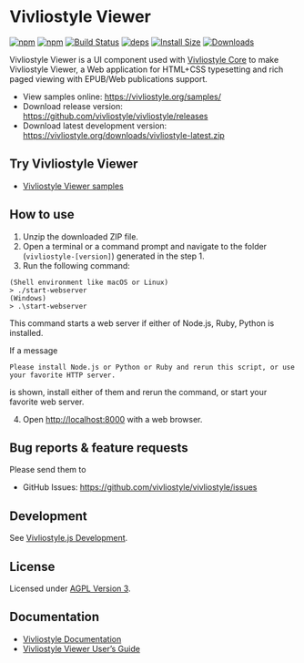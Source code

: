 # Vivliostyle Viewer

[![npm][npm]][npm-url]
[![npm][npm-next]][npm-url]
[![Build Status][build-status]][build-status-url]
[![deps][deps]][deps-url]
[![Install Size][size]][size-url]
[![Downloads][downloads]][downloads-url]

Vivliostyle Viewer is a UI component used with [Vivliostyle Core](https://github.com/vivliostyle/vivliostyle/tree/master/packages/core) to make Vivliostyle Viewer, a Web application for HTML+CSS typesetting and rich paged viewing with EPUB/Web publications support.

- View samples online: <https://vivliostyle.org/samples/>
- Download release version: <https://github.com/vivliostyle/vivliostyle/releases>
- Download latest development version: <https://vivliostyle.org/downloads/vivliostyle-latest.zip>

## Try Vivliostyle Viewer

- [Vivliostyle Viewer samples](https://vivliostyle.org/samples)

## How to use

1. Unzip the downloaded ZIP file.
2. Open a terminal or a command prompt and navigate to the folder (`vivliostyle-[version]`) generated in the step 1.
3. Run the following command:

```
(Shell environment like macOS or Linux)
> ./start-webserver
(Windows)
> .\start-webserver
```

This command starts a web server if either of Node.js, Ruby, Python is installed.

If a message

```
Please install Node.js or Python or Ruby and rerun this script, or use your favorite HTTP server.
```

is shown, install either of them and rerun the command, or start your favorite web server.

4. Open <http://localhost:8000> with a web browser.

## Bug reports & feature requests

Please send them to

- GitHub Issues: <https://github.com/vivliostyle/vivliostyle/issues>

## Development

See [Vivliostyle.js Development](https://github.com/vivliostyle/vivliostyle/wiki/Development).

## License

Licensed under [AGPL Version 3](http://www.gnu.org/licenses/agpl.html).

## Documentation

- [Vivliostyle Documentation](https://vivliostyle.org/docs/)
- [Vivliostyle Viewer User’s Guide](https://vivliostyle.org/docs/user-guide)

[npm]: https://img.shields.io/npm/v/@vivliostyle/viewer/latest
[npm-next]: https://img.shields.io/npm/v/@vivliostyle/viewer/next
[npm-url]: https://www.npmjs.com/package/@vivliostyle/viewer
[build-status]: https://travis-ci.org/vivliostyle/vivliostyle.svg
[build-status-url]: https://travis-ci.org/vivliostyle/vivliostyle
[deps]: https://img.shields.io/david/vivliostyle/vivliostyle?path=packages%2Fviewer
[deps-url]: https://www.npmjs.com/package/@vivliostyle/corhttps://david-dm.org/vivliostyle/vivliostyle/?path=packages/viewer
[size]: https://packagephobia.now.sh/badge?p=@vivliostyle/viewer
[size-url]: https://packagephobia.now.sh/result?p=@vivliostyle/viewer
[downloads]: https://img.shields.io/npm/dw/@vivliostyle/viewer.svg
[downloads-url]: https://www.npmjs.com/package/@vivliostyle/viewer
